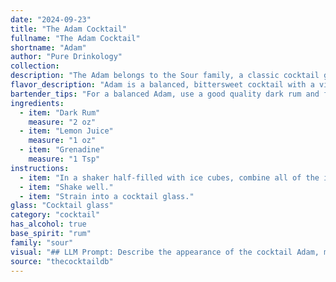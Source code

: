 ```yaml
---
date: "2024-09-23"
title: "The Adam Cocktail"
fullname: "The Adam Cocktail"
shortname: "Adam"
author: "Pure Drinkology"
collection:
description: "The Adam belongs to the Sour family, a classic cocktail group characterized by the base spirit, citrus juice, and sweetener. Its origins remain obscure, but likely emerged in the early 20th century, possibly in the Caribbean where rum, lemons, and grenadine were readily available. "
flavor_description: "Adam is a balanced, bittersweet cocktail with a vibrant citrus kick. The dark rum provides a rich, spiced base, mellowed by the tart lemon juice. A touch of sweetness from grenadine adds a subtle depth, while the interplay of these flavors evokes a tropical sunset. "
bartender_tips: "For a balanced Adam, use a good quality dark rum and fresh lemon juice.  Don't skimp on the grenadine, it adds the sweetness and vibrant color.  Shake well with ice to chill and dilute.  Strain into a chilled coupe glass and garnish with a lemon twist or a cherry.  Enjoy! "
ingredients:
  - item: "Dark Rum"
    measure: "2 oz"
  - item: "Lemon Juice"
    measure: "1 oz"
  - item: "Grenadine"
    measure: "1 Tsp"
instructions:
  - item: "In a shaker half-filled with ice cubes, combine all of the ingredients."
  - item: "Shake well."
  - item: "Strain into a cocktail glass."
glass: "Cocktail glass"
category: "cocktail"
has_alcohol: true
base_spirit: "rum"
family: "sour"
visual: "## LLM Prompt: Describe the appearance of the cocktail Adam, made with Dark Rum, Lemon Juice, and Grenadine. **Focus on the following details:*** **Color:** Is it a single, uniform color, or layered?  If layered, describe the colors and their order from top to bottom.* **Texture:** Is it clear or cloudy?  Does it have any visible particles, like ice?* **Garnish:** Does it have a garnish? If so, describe its appearance and how it is placed in the drink.* **Glassware:** What kind of glass is it served in?  Describe its shape and size. **Example Response:**The Adam is a layered cocktail, with a vibrant, almost fluorescent red layer of grenadine at the bottom, topped by a darker amber layer of the rum, and a thin, opaque white layer of lemon juice on top. The drink is cloudy due to the ice, which is visible in small, fractured pieces at the bottom. It is served in a chilled coupe glass, its rounded shape showcasing the beautiful layering effect. A single lemon twist is gently placed on the rim of the glass, adding a touch of freshness to the visually appealing cocktail. "
source: "thecocktaildb"
---
```



